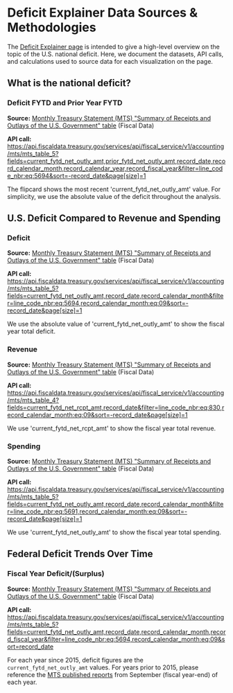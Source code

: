 # Deficit Explainer Data Sources & Methodologies

The [Deficit Explainer page](https://fiscaldata.treasury.gov/deficit-url/) is intended to give a high-level overview on the topic of the U.S. national deficit. Here, we document the datasets, API calls, and calculations used to source data for each visualization on the page.


## What is the national deficit?

### Deficit FYTD and Prior Year FYTD

**Source:** [Monthly Treasury Statement (MTS) "Summary of Receipts and Outlays of the U.S. Government" table](https://fiscaldata.treasury.gov/datasets/monthly-treasury-statement/summary-of-receipts-and-outlays-of-the-u-s-government) (Fiscal Data)

**API call:** https://api.fiscaldata.treasury.gov/services/api/fiscal_service/v1/accounting/mts/mts_table_5?fields=current_fytd_net_outly_amt,prior_fytd_net_outly_amt,record_date,record_calendar_month,record_calendar_year,record_fiscal_year&filter=line_code_nbr:eq:5694&sort=-record_date&page[size]=1

The flipcard shows the most recent 'current_fytd_net_outly_amt' value. For simplicity, we use the absolute value of the deficit throughout the analysis.


## U.S. Deficit Compared to Revenue and Spending

### Deficit

**Source:** [Monthly Treasury Statement (MTS) "Summary of Receipts and Outlays of the U.S. Government" table](https://fiscaldata.treasury.gov/datasets/monthly-treasury-statement/summary-of-receipts-and-outlays-of-the-u-s-government) (Fiscal Data)

**API call:** https://api.fiscaldata.treasury.gov/services/api/fiscal_service/v1/accounting/mts/mts_table_5?fields=current_fytd_net_outly_amt,record_date,record_calendar_month&filter=line_code_nbr:eq:5694,record_calendar_month:eq:09&sort=-record_date&page[size]=1

We use the absolute value of 'current_fytd_net_outly_amt' to show the fiscal year total deficit.

### Revenue

**Source:** [Monthly Treasury Statement (MTS) "Summary of Receipts and Outlays of the U.S. Government" table](https://fiscaldata.treasury.gov/datasets/monthly-treasury-statement/summary-of-receipts-and-outlays-of-the-u-s-government) (Fiscal Data)

**API call:** https://api.fiscaldata.treasury.gov/services/api/fiscal_service/v1/accounting/mts/mts_table_4?fields=current_fytd_net_rcpt_amt,record_date&filter=line_code_nbr:eq:830,record_calendar_month:eq:09&sort=-record_date&page[size]=1

We use 'current_fytd_net_rcpt_amt' to show the fiscal year total revenue.

### Spending

**Source:** [Monthly Treasury Statement (MTS) "Summary of Receipts and Outlays of the U.S. Government" table](https://fiscaldata.treasury.gov/datasets/monthly-treasury-statement/summary-of-receipts-and-outlays-of-the-u-s-government) (Fiscal Data)

**API call:** https://api.fiscaldata.treasury.gov/services/api/fiscal_service/v1/accounting/mts/mts_table_5?fields=current_fytd_net_outly_amt,record_date,record_calendar_month&filter=line_code_nbr:eq:5691,record_calendar_month:eq:09&sort=-record_date&page[size]=1

We use 'current_fytd_net_outly_amt' to show the fiscal year total spending.


## Federal Deficit Trends Over Time

### Fiscal Year Deficit/(Surplus)

**Source:** [Monthly Treasury Statement (MTS) "Summary of Receipts and Outlays of the U.S. Government" table](https://fiscaldata.treasury.gov/datasets/monthly-treasury-statement/summary-of-receipts-and-outlays-of-the-u-s-government) (Fiscal Data)

**API call:** https://api.fiscaldata.treasury.gov/services/api/fiscal_service/v1/accounting/mts/mts_table_5?fields=current_fytd_net_outly_amt,record_date,record_calendar_month,record_fiscal_year&filter=line_code_nbr:eq:5694,record_calendar_month:eq:09&sort=record_date

For each year since 2015, deficit figures are the `current_fytd_net_outly_amt` values. For years prior to 2015, please reference the [MTS published reports](https://fiscaldata.treasury.gov/datasets/monthly-treasury-statement/summary-of-receipts-outlays-and-the-deficit-surplus-of-the-u-s-government) from September (fiscal year-end) of each year.